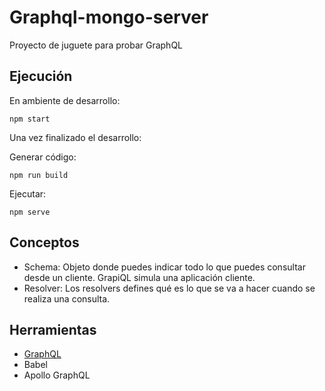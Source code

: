 # Graphql-mongo-server
Proyecto de juguete para probar GraphQL

## Ejecución

En ambiente de desarrollo:

```
npm start
```

Una vez finalizado el desarrollo:

Generar código: 
```
npm run build
```

Ejecutar:
```
npm serve
```

## Conceptos

* Schema: Objeto donde puedes indicar todo lo que puedes consultar desde un cliente. GrapiQL simula una aplicación cliente. 
* Resolver: Los resolvers defines qué es lo que se va a hacer cuando se realiza una consulta.

## Herramientas

* [GraphQL](https://graphql.org)
* Babel
* Apollo GraphQL

